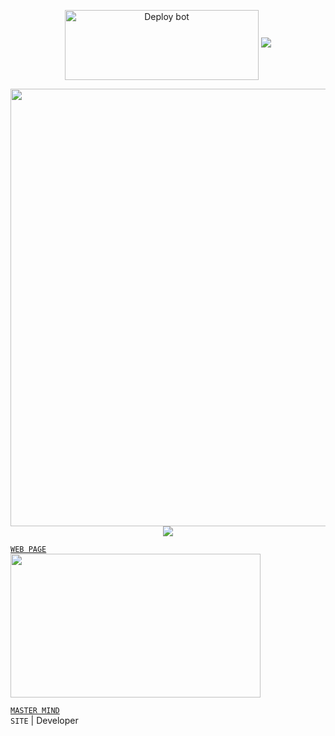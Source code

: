   <p align="center">
<a href="https://github.com/MrMasterOfc/MASTER-MIND/fork" target="blank"><img align="center" src="https://i.imgur.com/cxaSEWe.png" alt="Deploy bot" height="112" width="310" /></a>
     
<img src="https://user-images.githubusercontent.com/73097560/115834477-dbab4500-a447-11eb-908a-139a6edaec5c.gif">
   <p align="center">
<a href="https://github.com/MrMasterOfc">
    <img src="https://telegra.ph/file/4c061ffc6a8f4b464e24a.png" width="700px">
  </a>
<img src="https://user-images.githubusercontent.com/73097560/115834477-dbab4500-a447-11eb-908a-139a6edaec5c.gif">
<br>

[`WEB PAGE`](https://master-mind-omega.vercel.app/)
<br>
<a href="https://github.com/MrMasterOfc"><img src="https://telegra.ph/file/2ecbe4f7be3f49515d9c5.jpg" width="400" height="230"></a> 

[`MASTER MIND`](https://wa.me/+94720797915) 
<br>
`SITE` | Developer

